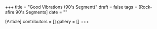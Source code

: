 +++
title = "Good Vibrations (90's Segment)"
draft = false
tags = [Rock-afire 90's Segments]
date = ""

[Article]
contributors = []
gallery = []
+++